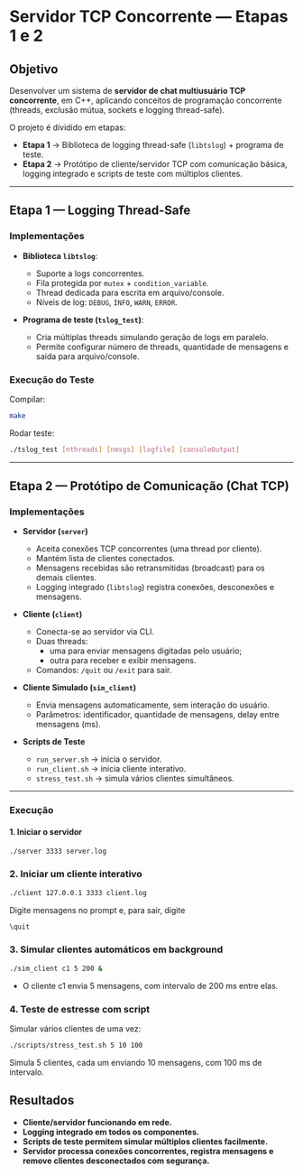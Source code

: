 # Servidor TCP Concorrente — Etapas 1 e 2

## Objetivo
Desenvolver um sistema de **servidor de chat multiusuário TCP concorrente**, em C++, aplicando conceitos de programação concorrente (threads, exclusão mútua, sockets e logging thread-safe).  

O projeto é dividido em etapas:  
- **Etapa 1** → Biblioteca de logging thread-safe (`libtslog`) + programa de teste.  
- **Etapa 2** → Protótipo de cliente/servidor TCP com comunicação básica, logging integrado e scripts de teste com múltiplos clientes.  

---

## Etapa 1 — Logging Thread-Safe

### Implementações
- **Biblioteca `libtslog`**:  
  - Suporte a logs concorrentes.  
  - Fila protegida por `mutex` + `condition_variable`.  
  - Thread dedicada para escrita em arquivo/console.  
  - Níveis de log: `DEBUG`, `INFO`, `WARN`, `ERROR`.  

- **Programa de teste (`tslog_test`)**:  
  - Cria múltiplas threads simulando geração de logs em paralelo.  
  - Permite configurar número de threads, quantidade de mensagens e saída para arquivo/console.  

### Execução do Teste
Compilar:
```bash
make
```
Rodar teste:
```bash
./tslog_test [nthreads] [nmsgs] [logfile] [consoleOutput]
```

---

## Etapa 2 — Protótipo de Comunicação (Chat TCP)

### Implementações
- **Servidor (`server`)**  
  - Aceita conexões TCP concorrentes (uma thread por cliente).  
  - Mantém lista de clientes conectados.  
  - Mensagens recebidas são retransmitidas (broadcast) para os demais clientes.  
  - Logging integrado (`libtslog`) registra conexões, desconexões e mensagens.  

- **Cliente (`client`)**  
  - Conecta-se ao servidor via CLI.  
  - Duas threads:  
    - uma para enviar mensagens digitadas pelo usuário;  
    - outra para receber e exibir mensagens.  
  - Comandos: `/quit` ou `/exit` para sair.  

- **Cliente Simulado (`sim_client`)**  
  - Envia mensagens automaticamente, sem interação do usuário.  
  - Parâmetros: identificador, quantidade de mensagens, delay entre mensagens (ms).  

- **Scripts de Teste**  
  - `run_server.sh` → inicia o servidor.  
  - `run_client.sh` → inicia cliente interativo.  
  - `stress_test.sh` → simula vários clientes simultâneos.  

---

### Execução

#### 1. Iniciar o servidor
```bash
./server 3333 server.log
```
### 2. Iniciar um cliente interativo
```bash
./client 127.0.0.1 3333 client.log
```
Digite mensagens no prompt e, para sair, digite
```bash
\quit
```
### 3. Simular clientes automáticos em background
```bash
./sim_client c1 5 200 &
```
- O cliente c1 envia 5 mensagens, com intervalo de 200 ms entre elas.
### 4. Teste de estresse com script
Simular vários clientes de uma vez:
```bash
./scripts/stress_test.sh 5 10 100
```
Simula 5 clientes, cada um enviando 10 mensagens, com 100 ms de intervalo.

## Resultados
- **Cliente/servidor funcionando em rede.**
- **Logging integrado em todos os componentes.**
- **Scripts de teste permitem simular múltiplos clientes facilmente.**
- **Servidor processa conexões concorrentes, registra mensagens e remove clientes desconectados com segurança.**
